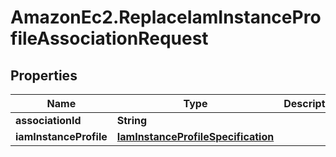 # AmazonEc2.ReplaceIamInstanceProfileAssociationRequest

## Properties

Name | Type | Description | Notes
------------ | ------------- | ------------- | -------------
**associationId** | **String** |  | 
**iamInstanceProfile** | [**IamInstanceProfileSpecification**](IamInstanceProfileSpecification.md) |  | 


